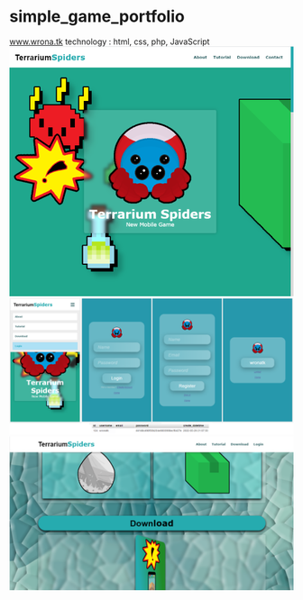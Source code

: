 # simple_game_portfolio
www.wrona.tk
technology : html, css, php, JavaScript
![](pc.png)
![](login.png)
![](tablet.png)
